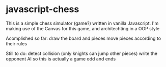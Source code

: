 # javascript-chess
This is a simple chess simulator (game?) written in vanilla Javascript. I'm making use of the Canvas for this game, and architechting in a OOP style

Acomplished so far:
  draw the board and pieces
  move pieces according to their rules
  
Still to do:
  detect collision (only knights can jump other pieces)
  write the opponent AI so this is actually a game
  odd and ends 
